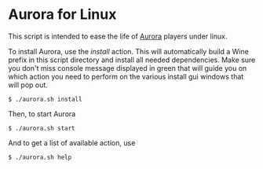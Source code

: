 Aurora for Linux
================

This script is intended to ease the life of [Aurora](http://aurora2.pentarch.org/) players under linux.

To install Aurora, use the *install* action.
This will automatically build a Wine prefix in this script directory and install all needed
dependencies.
Make sure you don't miss console message displayed in green that will guide you on which action you
need to perform on the various install gui windows that will pop out.

```bash-session
$ ./aurora.sh install
```

Then, to start Aurora

```bash-session
$ ./aurora.sh start
```

And to get a list of available action, use

```bash-session
$ ./aurora.sh help
```
